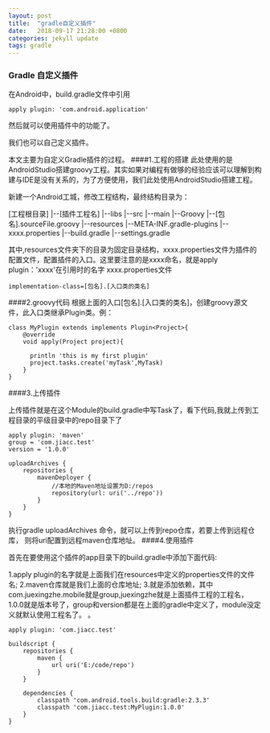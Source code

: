 ```yaml
---
layout: post
title:  "gradle自定义插件"
date:   2018-09-17 21:28:00 +0800
categories: jekyll update
tags: gradle
---
```

### Gradle 自定义插件

在Android中，build.gradle文件中引用
```
apply plugin: 'com.android.application'
```
然后就可以使用插件中的功能了。

我们也可以自己定义插件。

本文主要为自定义Gradle插件的过程。
####1.工程的搭建
此处使用的是AndroidStudio搭建groovy工程。其实如果对编程有做够的经验应该可以理解到构建与IDE是没有关系的，为了方便使用，我们此处使用AndroidStudio搭建工程。

新建一个Android工城，修改工程结构，最终结构目录为：

[工程根目录]
     |--[插件工程名]
            |--libs
            |--src
                |--main
                    |--Groovy
                         |--[包名].sourceFile.groovy
                    |--resources
                         |--META-INF.gradle-plugins
                              |--xxxx.properties
     |--build.gradle
     |--settings.gradle

其中,resources文件夹下的目录为固定目录结构，xxxx.properties文件为插件的配置文件，配置插件的入口。这里要注意的是xxxx命名，就是apply plugin：'xxxx'在引用时的名字
xxxx.properties文件
```
implementation-class=[包名].[入口类的类名]
```
####2.groovy代码
根据上面的入口[包名].[入口类的类名]，创建groovy源文件，此入口类继承Plugin类。例：
```
class MyPlugin extends implements Plugin<Project>{
    @override
    void apply(Project project){

      println 'this is my first plugin'
      project.tasks.create('myTask',MyTask)
    }  
}
```

####3.上传插件

上传插件就是在这个Module的build.gradle中写Task了，看下代码,我就上传到工程目录的平级目录中的repo目录下了
```
apply plugin: 'maven'
group = 'com.jiacc.test'
version = '1.0.0'

uploadArchives {
    repositories {
        mavenDeployer {
            //本地的Maven地址设置为D:/repos
            repository(url: uri('../repo'))
        }
    }
}

```
执行gradle uploadArchives 命令，就可以上传到repo仓库，若要上传到远程仓库，
则将uri配置到远程maven仓库地址。
####4.使用插件

首先在要使用这个插件的app目录下的build.gradle中添加下面代码:

1.apply plugin的名字就是上面我们在resources中定义的properties文件的文件名;
2.maven仓库就是我们上面的仓库地址;
3.就是添加依赖，其中com.juexingzhe.mobile就是group,juexingzhe就是上面插件工程的工程名，1.0.0就是版本号了，group和version都是在上面的gradle中定义了，module没定义就默认使用工程名了。
。
```
apply plugin: 'com.jiacc.test'

buildscript {
    repositories {
        maven {
            url uri('E:/code/repo')
        }
    }

    dependencies {
        classpath 'com.android.tools.build:gradle:2.3.3'
        classpath 'com.jiacc.test:MyPlugin:1.0.0'
    }
}
```
